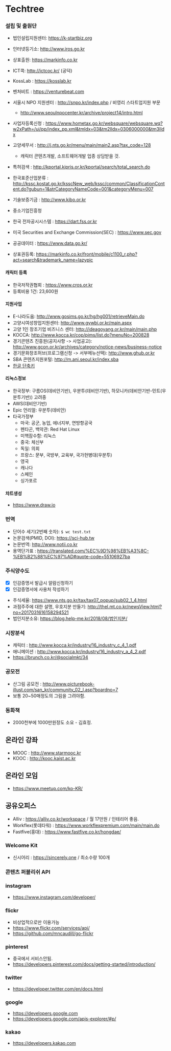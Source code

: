 # Techtree

### 설립 및 출원단
- 법인설립지원센터: https://k-startbiz.org
- 인터넷등기소: http://www.iros.go.kr
- 상표출원: https://markinfo.co.kr
- ICT콕: http://ictcoc.kr/ (공덕)
- KossLab : https://kosslab.kr
- 벤처비트 : https://venturebeat.com
- 서울시 NPO 지원센터 : http://snpo.kr/index.php / 비영리 스타트업지원 부문
    - http://www.seoulnpocenter.kr/archive/project14/intro.html
- 사업자등록신청 : https://www.hometax.go.kr/websquare/websquare.wq?w2xPath=/ui/pp/index_pp.xml&tmIdx=03&tm2lIdx=0306000000&tm3lIdx
- 고양세무서 : http://j.nts.go.kr/menu/main/main2.asp?tax_code=128
	- 캐릭터 콘텐츠개발, 소프트웨어개발 업종 상담받을 것.
- 특허검색 : http://kportal.kipris.or.kr/kportal/search/total_search.do
- 한국표준산업분류 : http://kssc.kostat.go.kr/ksscNew_web/kssc/common/ClassificationContent.do?gubun=1&strCategoryNameCode=001&categoryMenu=007

- 기술보증기금 : http://www.kibo.or.kr
- 중소기업진흥청
- 한국 전자공시시스템 : https://dart.fss.or.kr
- 미국 Securities and Exchange Commission(SEC) : https://www.sec.gov
- 공공데이터 : https://www.data.go.kr/
- 상표권등록: https://markinfo.co.kr/front/mobile/c1100_r.php?act=search&trademark_name=lazypic

#### 캐릭터 등록
- 한국저작권협회 : https://www.cros.or.kr
- 등록비용 1건: 23,600원

#### 지원사업
- E-나라도움: http://www.gosims.go.kr/hg/hg001/retrieveMain.do
- 고양시여성창업지원센터: http://www.gywbi.or.kr/main.aspx
- 고양 1인 창조기업 비즈니스 센터: http://ideagoyang.or.kr/main/main.php
- KOCCA: http://www.kocca.kr/cop/pims/list.do?menuNo=200828
- 경기콘텐츠 진흥원(공지사항 -> 사업공고): http://www.gcon.or.kr/archives/category/notice-news/business-notice
- 경기문화창조허브(프로그램신청 -> 서부메뉴선택): http://www.ghub.or.kr
- SBA 콘텐츠지원포털: http://m.ani.seoul.kr/index.sba
- [한글 단축키](http://help.hancom.com/hoffice_mac/ko-KR/hwp/index.htm#t=view%2Ftoolbar%2Fshortcut(table).htm)

#### 리눅스정보
- 한국정부: 구름OS(데비안기반), 우분투(데비안기반), 하모니카(데비안기반-민트(우분투기반)) 고려중
- AWS(데비안기반)
- Epic 언리얼: 우분투(데비안)
- 타국가정부
    - 마국: 공군, 농업, 에너지부, 연방항공국
    - 펜타곤, 백악관: Red Hat Linux
    - 미핵잠수함: 리눅스
    - 중국: 체신부
    - 독일: 의회
    - 프랑스: 문부, 국방부, 교육부, 국가헌병대(우분투)
    - 영국
    - 캐나다
    - 스페인
    - 싱가포르

#### 챠트생성
- https://www.draw.io

### 번역
- 단어수 세기(2번째 숫자): `$ wc test.txt`
- 논문검색(PMID, DOI): https://sci-hub.tw
- 논문번역: http://www.notii.co.kr
- 용역단가표 : https://translated.com/%EC%9D%98%EB%A3%8C-%EB%B2%88%EC%97%AD#quote-code=55106927ba

### 주식양수도
- [x] 인감증명서 발급시 알람신청하기
- [x] 인감증명서에 사용처 작성하기
- 주식세율: https://www.nts.go.kr/tax/tax07_popup/sub02_1_4.html
- 과점주주에 대한 설명, 우호지분 만들기: http://thel.mt.co.kr/newsView.html?no=2017031616158294521
- 법인지분소유: https://blog.help-me.kr/2018/08/법인지분/

### 시장분석
- 캐릭터 : http://www.kocca.kr/industry/16_industry_c_4_1.pdf
- 애니메이션 : http://www.kocca.kr/industry/16_industry_a_4_2.pdf
- https://brunch.co.kr/@socialmkt/34

### 공모전
- 산그림 공모전 : http://www.picturebook-illust.com/san_kr/community_02_l.asp?boardno=7
- 보통 20~50매정도의 그림을 그려야함.

### 동화책
- 2000천부에 1000만원정도 소요 - 김효정.

## 온라인 강좌
- MOOC : http://www.starmooc.kr
- KOOC : http://kooc.kaist.ac.kr

## 온라인 모임
- https://www.meetup.com/ko-KR/

## 공유오피스
- Alliv : https://alliv.co.kr/workspace / 월 17만원 / 인테리어 좋음.
- Workflex(롯데타워) : https://www.workflexpremium.com/main/main.do
- Fastfive(홍대) : https://www.fastfive.co.kr/hongdae/

### Welcome Kit
- 신시어리 : https://sincerely.one / 최소수량 100개

### 콘텐츠 퍼블리쉬 API

### instagram
- https://www.instagram.com/developer/

### flickr
- 비상업적으로만 이용가능
- https://www.flickr.com/services/api/
- https://github.com/mncaudill/go-flickr

### pinterest
- 중국에서 서비스안됨.
- https://developers.pinterest.com/docs/getting-started/introduction/

### twitter
- https://developer.twitter.com/en/docs.html

### google
- https://developers.google.com
- https://developers.google.com/apis-explorer/#p/

### kakao
- https://developers.kakao.com
